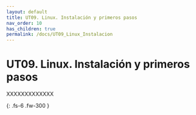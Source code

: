```yaml
---
layout: default
title: UT09. Linux. Instalación y primeros pasos
nav_order: 10
has_children: true
permalink: /docs/UT09_Linux_Instalacion
---
```


# UT09. Linux. Instalación y primeros pasos

XXXXXXXXXXXXX

{: .fs-6 .fw-300 }